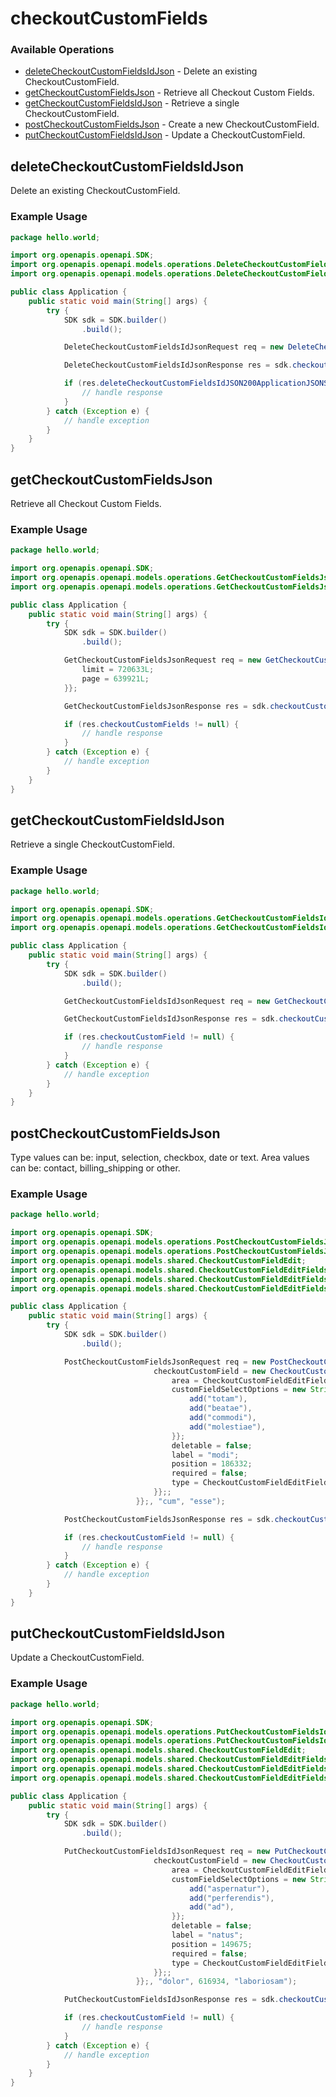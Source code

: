 # checkoutCustomFields

### Available Operations

* [deleteCheckoutCustomFieldsIdJson](#deletecheckoutcustomfieldsidjson) - Delete an existing CheckoutCustomField.
* [getCheckoutCustomFieldsJson](#getcheckoutcustomfieldsjson) - Retrieve all Checkout Custom Fields.
* [getCheckoutCustomFieldsIdJson](#getcheckoutcustomfieldsidjson) - Retrieve a single CheckoutCustomField.
* [postCheckoutCustomFieldsJson](#postcheckoutcustomfieldsjson) - Create a new CheckoutCustomField.
* [putCheckoutCustomFieldsIdJson](#putcheckoutcustomfieldsidjson) - Update a CheckoutCustomField.

## deleteCheckoutCustomFieldsIdJson

Delete an existing CheckoutCustomField.

### Example Usage

```java
package hello.world;

import org.openapis.openapi.SDK;
import org.openapis.openapi.models.operations.DeleteCheckoutCustomFieldsIdJsonRequest;
import org.openapis.openapi.models.operations.DeleteCheckoutCustomFieldsIdJsonResponse;

public class Application {
    public static void main(String[] args) {
        try {
            SDK sdk = SDK.builder()
                .build();

            DeleteCheckoutCustomFieldsIdJsonRequest req = new DeleteCheckoutCustomFieldsIdJsonRequest("esse", 520478, "porro");            

            DeleteCheckoutCustomFieldsIdJsonResponse res = sdk.checkoutCustomFields.deleteCheckoutCustomFieldsIdJson(req);

            if (res.deleteCheckoutCustomFieldsIdJSON200ApplicationJSONString != null) {
                // handle response
            }
        } catch (Exception e) {
            // handle exception
        }
    }
}
```

## getCheckoutCustomFieldsJson

Retrieve all Checkout Custom Fields.

### Example Usage

```java
package hello.world;

import org.openapis.openapi.SDK;
import org.openapis.openapi.models.operations.GetCheckoutCustomFieldsJsonRequest;
import org.openapis.openapi.models.operations.GetCheckoutCustomFieldsJsonResponse;

public class Application {
    public static void main(String[] args) {
        try {
            SDK sdk = SDK.builder()
                .build();

            GetCheckoutCustomFieldsJsonRequest req = new GetCheckoutCustomFieldsJsonRequest("dolorum", "dicta") {{
                limit = 720633L;
                page = 639921L;
            }};            

            GetCheckoutCustomFieldsJsonResponse res = sdk.checkoutCustomFields.getCheckoutCustomFieldsJson(req);

            if (res.checkoutCustomFields != null) {
                // handle response
            }
        } catch (Exception e) {
            // handle exception
        }
    }
}
```

## getCheckoutCustomFieldsIdJson

Retrieve a single CheckoutCustomField.

### Example Usage

```java
package hello.world;

import org.openapis.openapi.SDK;
import org.openapis.openapi.models.operations.GetCheckoutCustomFieldsIdJsonRequest;
import org.openapis.openapi.models.operations.GetCheckoutCustomFieldsIdJsonResponse;

public class Application {
    public static void main(String[] args) {
        try {
            SDK sdk = SDK.builder()
                .build();

            GetCheckoutCustomFieldsIdJsonRequest req = new GetCheckoutCustomFieldsIdJsonRequest("occaecati", 143353, "deleniti");            

            GetCheckoutCustomFieldsIdJsonResponse res = sdk.checkoutCustomFields.getCheckoutCustomFieldsIdJson(req);

            if (res.checkoutCustomField != null) {
                // handle response
            }
        } catch (Exception e) {
            // handle exception
        }
    }
}
```

## postCheckoutCustomFieldsJson

Type values can be: input, selection, checkbox, date or text. Area values can be: contact, billing_shipping or other.

### Example Usage

```java
package hello.world;

import org.openapis.openapi.SDK;
import org.openapis.openapi.models.operations.PostCheckoutCustomFieldsJsonRequest;
import org.openapis.openapi.models.operations.PostCheckoutCustomFieldsJsonResponse;
import org.openapis.openapi.models.shared.CheckoutCustomFieldEdit;
import org.openapis.openapi.models.shared.CheckoutCustomFieldEditFields;
import org.openapis.openapi.models.shared.CheckoutCustomFieldEditFieldsAreaEnum;
import org.openapis.openapi.models.shared.CheckoutCustomFieldEditFieldsTypeEnum;

public class Application {
    public static void main(String[] args) {
        try {
            SDK sdk = SDK.builder()
                .build();

            PostCheckoutCustomFieldsJsonRequest req = new PostCheckoutCustomFieldsJsonRequest(                new CheckoutCustomFieldEdit() {{
                                checkoutCustomField = new CheckoutCustomFieldEditFields() {{
                                    area = CheckoutCustomFieldEditFieldsAreaEnum.OTHER;
                                    customFieldSelectOptions = new String[]{{
                                        add("totam"),
                                        add("beatae"),
                                        add("commodi"),
                                        add("molestiae"),
                                    }};
                                    deletable = false;
                                    label = "modi";
                                    position = 186332;
                                    required = false;
                                    type = CheckoutCustomFieldEditFieldsTypeEnum.CHECKBOX;
                                }};;
                            }};, "cum", "esse");            

            PostCheckoutCustomFieldsJsonResponse res = sdk.checkoutCustomFields.postCheckoutCustomFieldsJson(req);

            if (res.checkoutCustomField != null) {
                // handle response
            }
        } catch (Exception e) {
            // handle exception
        }
    }
}
```

## putCheckoutCustomFieldsIdJson

Update a CheckoutCustomField.

### Example Usage

```java
package hello.world;

import org.openapis.openapi.SDK;
import org.openapis.openapi.models.operations.PutCheckoutCustomFieldsIdJsonRequest;
import org.openapis.openapi.models.operations.PutCheckoutCustomFieldsIdJsonResponse;
import org.openapis.openapi.models.shared.CheckoutCustomFieldEdit;
import org.openapis.openapi.models.shared.CheckoutCustomFieldEditFields;
import org.openapis.openapi.models.shared.CheckoutCustomFieldEditFieldsAreaEnum;
import org.openapis.openapi.models.shared.CheckoutCustomFieldEditFieldsTypeEnum;

public class Application {
    public static void main(String[] args) {
        try {
            SDK sdk = SDK.builder()
                .build();

            PutCheckoutCustomFieldsIdJsonRequest req = new PutCheckoutCustomFieldsIdJsonRequest(                new CheckoutCustomFieldEdit() {{
                                checkoutCustomField = new CheckoutCustomFieldEditFields() {{
                                    area = CheckoutCustomFieldEditFieldsAreaEnum.CONTACT;
                                    customFieldSelectOptions = new String[]{{
                                        add("aspernatur"),
                                        add("perferendis"),
                                        add("ad"),
                                    }};
                                    deletable = false;
                                    label = "natus";
                                    position = 149675;
                                    required = false;
                                    type = CheckoutCustomFieldEditFieldsTypeEnum.CHECKBOX;
                                }};;
                            }};, "dolor", 616934, "laboriosam");            

            PutCheckoutCustomFieldsIdJsonResponse res = sdk.checkoutCustomFields.putCheckoutCustomFieldsIdJson(req);

            if (res.checkoutCustomField != null) {
                // handle response
            }
        } catch (Exception e) {
            // handle exception
        }
    }
}
```
